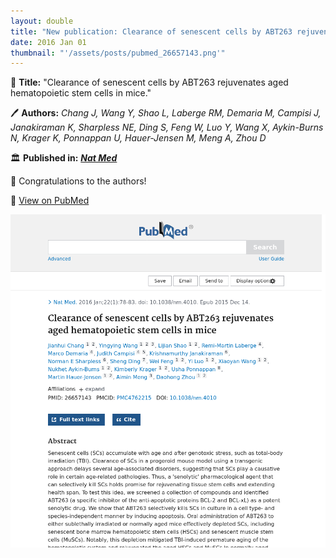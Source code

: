 ```yaml
---
layout: double
title: "New publication: Clearance of senescent cells by ABT263 rejuvenates aged hematopoietic stem cells in mice"
date: 2016 Jan 01
thumbnail: "'/assets/posts/pubmed_26657143.png'"
---
```

📖 <strong>Title:</strong> "Clearance of senescent cells by ABT263 rejuvenates aged hematopoietic stem cells in mice."  

🖊️ <strong>Authors:</strong> <em>Chang J, Wang Y, Shao L, Laberge RM, Demaria M, Campisi J, Janakiraman K, Sharpless NE, Ding S, Feng W, Luo Y, Wang X, Aykin-Burns N, Krager K, Ponnappan U, Hauer-Jensen M, Meng A, Zhou D</em>  

🏛️ <strong>Published in:</strong> <em><strong><ins>Nat Med</ins></strong></em>  

🎉 Congratulations to the authors!  

🔗 <a href="https://pubmed.ncbi.nlm.nih.gov/26657143/">View on PubMed</a>  

![Publication Image](/assets/posts/pubmed_26657143.png)
